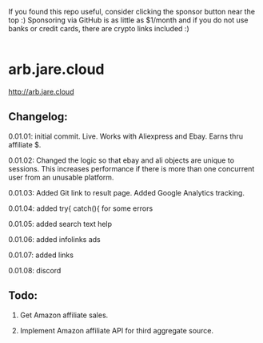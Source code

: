 If you found this repo useful, consider clicking the sponsor button near the top :) Sponsoring via GitHub is as little as $1/month and if you do not use banks or credit cards, there are crypto links included :)<br /><br />
# arb.jare.cloud


http://arb.jare.cloud


## Changelog: 

0.01.01: initial commit. Live. Works with Aliexpress and Ebay. Earns thru affiliate $. 



0.01.02: Changed the logic so that ebay and ali objects are unique to sessions. This increases performance if there is more than one concurrent user from an unusable platform.



0.01.03: Added Git link to result page. Added Google Analytics tracking.



0.01.04: added try{ catch(){ for some errors



0.01.05: added search text help



0.01.06: added infolinks ads



0.01.07: added links



0.01.08: discord




## Todo:

1. Get Amazon affiliate sales. 



2. Implement Amazon affiliate API for third aggregate source.